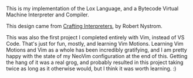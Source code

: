 This is my implementation of the Lox Language, and a Bytecode Virtual Machine Interpreter and Compiler. 

This design came from [Crafting Interpreters](craftinginterpreters.com), by Robert Nystrom. 

This was also the first project I completed entirely with Vim, instead of VS Code. That's just for fun, mostly, and learning Vim Motions. Learning Vim Motions and Vim as a whole has been incredibly gratifying, and I am pretty happy with the state of my NeoVim configuration at the end of this. Getting the hang of it was a real grog, and probably resulted in this project taking twice as long as it otherwise would, but I think it was worth learning. :)

